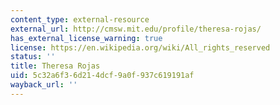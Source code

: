 ```yaml
---
content_type: external-resource
external_url: http://cmsw.mit.edu/profile/theresa-rojas/
has_external_license_warning: true
license: https://en.wikipedia.org/wiki/All_rights_reserved
status: ''
title: Theresa Rojas
uid: 5c32a6f3-6d21-4dcf-9a0f-937c619191af
wayback_url: ''
---
```

